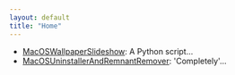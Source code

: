 ```yaml
---
layout: default
title: "Home"
---
```


- [MacOSWallpaperSlideshow](https://github.com/LowerJacksonMound/MacOSWallpaperSlideshow): A Python script...
- [MacOSUninstallerAndRemnantRemover](https://github.com/LowerJacksonMound/MacOSUninstallerAndRemnantRemover): 'Completely'...
